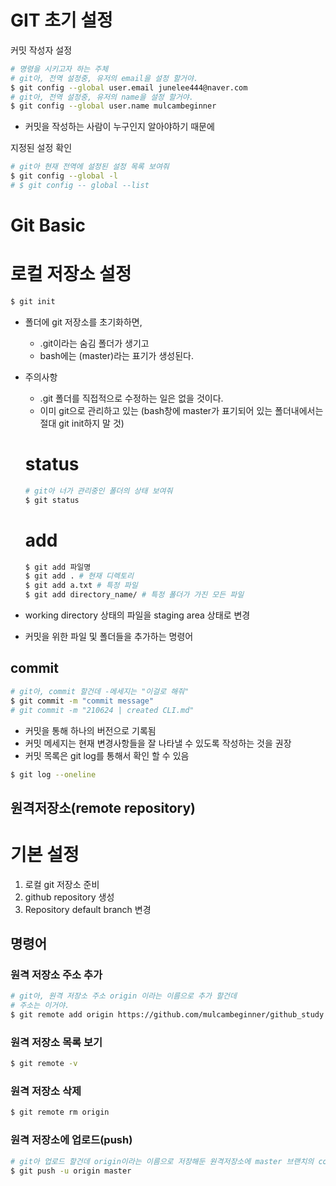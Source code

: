 # GIT 초기 설정

커밋 작성자 설정

```bash
# 명령을 시키고자 하는 주체
# git아, 전역 설정중, 유저의 email을 설정 할거야.
$ git config --global user.email junelee444@naver.com
# git아, 전역 설정중, 유저의 name을 설정 할거야.
$ git config --global user.name mulcambeginner
```

- 커밋을 작성하는 사람이 누구인지 알아야하기 때문에

지정된 설정 확인

```bash
# git아 현재 전역에 설정된 설정 목록 보여줘
$ git config --global -l
# $ git config -- global --list
```

# Git Basic

# 로컬 저장소 설정

```bash
$ git init
```

- 폴더에 git 저장소를 초기화하면, 

  - .git이라는 숨김 폴더가 생기고
  - bash에는 (master)라는 표기가 생성된다.

  

- 주의사항

  - .git 폴더를 직접적으로 수정하는 일은 없을 것이다.
  - 이미 git으로 관리하고 있는 (bash창에 master가 표기되어 있는 폴더내에서는 절대 git init하지 말 것)

  # status

  ```bash
  # git아 너가 관리중인 폴더의 상태 보여줘
  $ git status
  ```

  # add

  ```bash
  $ git add 파일명
  $ git add . # 현재 디렉토리
  $ git add a.txt # 특정 파일
  $ git add directory_name/ # 특정 폴더가 가진 모든 파일
  ```

- working directory 상태의 파일을 staging area 상태로 변경
- 커밋을 위한 파일 및 폴더들을 추가하는 명령어

## commit

```bash
# git아, commit 할건데 -메세지는 "이걸로 해줘"
$ git commit -m "commit message"
# git commit -m "210624 | created CLI.md"
```

- 커밋을 통해 하나의 버전으로 기록됨
- 커밋 메세지는 현재 변경사항들을 잘 나타낼 수 있도록 작성하는 것을 권장
- 커밋 목록은 git log를 통해서 확인 할 수 있음

```bash
$ git log --oneline
```

## 원격저장소(remote repository)

# 기본 설정

1. 로컬 git 저장소 준비
2. github repository 생성
3. Repository default branch 변경



## 명령어

### 원격 저장소 주소 추가

```bash
# git아, 원격 저장소 주소 origin 이라는 이름으로 추가 할건데
# 주소는 이거야.
$ git remote add origin https://github.com/mulcambeginner/github_study.git
```



### 원격 저장소 목록 보기

```bash
$ git remote -v
```



### 원격 저장소 삭제

```bash
$ git remote rm origin
```



### 원격 저장소에 업로드(push)

```bash
# git아 업로드 할건데 origin이라는 이름으로 저장해둔 원격저장소에 master 브랜치의 commit 내역들을 업로드 할거야.
$ git push -u origin master
```












